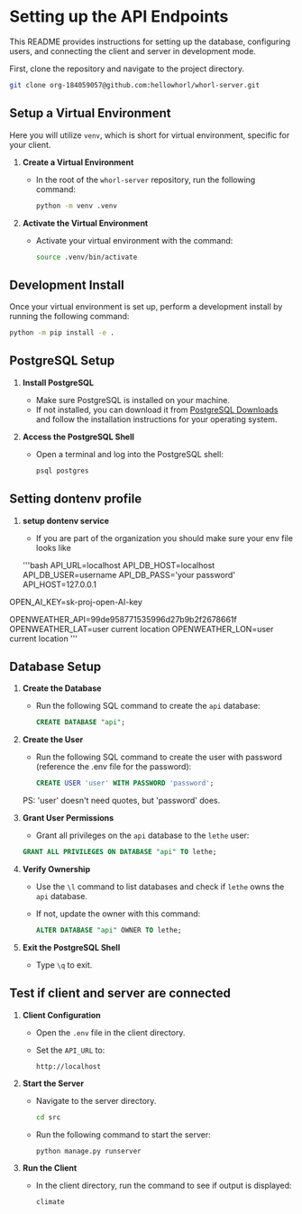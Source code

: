 # Setting up the API Endpoints

This README provides instructions for setting up the database, configuring users, and connecting the client and server in development mode.

First, clone the repository and navigate to the project directory.

```bash
git clone org-184059057@github.com:hellowhorl/whorl-server.git
```

## Setup a Virtual Environment

Here you will utilize `venv`, which is short for virtual environment, specific for your client.

1. **Create a Virtual Environment**  
    - In the root of the `whorl-server` repository, run the following command:

      ```bash
      python -m venv .venv
      ```

2. **Activate the Virtual Environment**  
    - Activate your virtual environment with the command:

      ```bash
      source .venv/bin/activate
      ```

## Development Install

Once your virtual environment is set up, perform a development install by running the following command:

```bash
python -m pip install -e .
```

## PostgreSQL Setup

1. **Install PostgreSQL**  
   - Make sure PostgreSQL is installed on your machine.  
   - If not installed, you can download it from [PostgreSQL Downloads](https://www.postgresql.org/download/) and follow the installation instructions for your operating system.

2. **Access the PostgreSQL Shell**  
   - Open a terminal and log into the PostgreSQL shell:  

     ```bash
     psql postgres
     ```

## Setting dontenv profile 

1. **setup dontenv service**

   - If you are part of the organization you should make sure your env file looks like 

   '''bash 
   API_URL=localhost
API_DB_HOST=localhost
API_DB_USER=username
API_DB_PASS='your password'
API_HOST=127.0.0.1

OPEN_AI_KEY=sk-proj-open-AI-key<Your-Key>

OPENWEATHER_API=99de958771535996d27b9b2f2678661f
OPENWEATHER_LAT=user current location 
OPENWEATHER_LON=user current location
'''
## Database Setup

1. **Create the Database**  
   - Run the following SQL command to create the `api` database:

     ```sql
     CREATE DATABASE "api";
     ```

2. **Create the User**
    - Run the following SQL command to create the user with password (reference the .env file for the password):

        ```sql
        CREATE USER 'user' WITH PASSWORD 'password';
        ```

    PS: 'user' doesn't need quotes, but 'password' does.

3. **Grant User Permissions**  
   - Grant all privileges on the `api` database to the `lethe` user:  

    ```sql
    GRANT ALL PRIVILEGES ON DATABASE "api" TO lethe;
    ```

4. **Verify Ownership**  
   - Use the `\l` command to list databases and check if `lethe` owns the `api` database.  
   - If not, update the owner with this command:

     ```sql
     ALTER DATABASE "api" OWNER TO lethe;
     ```

5. **Exit the PostgreSQL Shell**  
   - Type `\q` to exit.

## Test if client and server are connected

1. **Client Configuration**  
   - Open the `.env` file in the client directory.  
   - Set the `API_URL` to:  

     ```plaintext
     http://localhost
     ```

2. **Start the Server**  
   - Navigate to the server directory.

     ```bash
     cd src
     ```

   - Run the following command to start the server:

     ```bash
     python manage.py runserver
     ```

3. **Run the Client**  
   - In the client directory, run the command to see if output is displayed:

     ```bash
     climate
     ```
